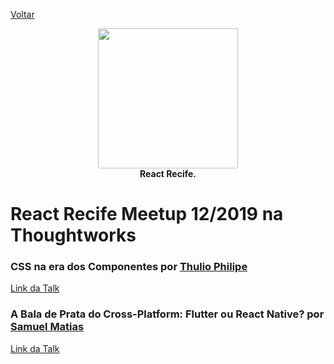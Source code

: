 [Voltar](README.md)

<p align="center">
<img src="https://i.imgur.com/xjiMBLy.png" height="224" /><br/>
  <span><b>React Recife.</b></span><br/>
</p>
  
# React Recife Meetup 12/2019 na Thoughtworks

### CSS na era dos Componentes por [Thulio Philipe](https://www.linkedin.com/in/thulioph/)

[Link da Talk](https://drive.google.com/open?id=1tItxTJ5lQmsnPesLGrzJcIm8wVeRyIPa)

### A Bala de Prata do Cross-Platform: Flutter ou React Native? por [Samuel Matias](https://www.linkedin.com/in/samuelematias/)

[Link da Talk](https://drive.google.com/open?id=1_C8eQWoOUDZrqINGHh8d-n8Or7Olfx9P)
